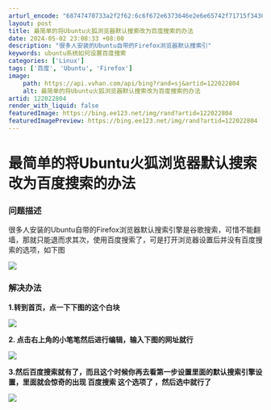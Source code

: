 ```yaml
---
arturl_encode: "68747470733a2f2f62:6c6f672e6373646e2e6e65742f71715f34303637353933342f:61727469636c652f64657461696c732f313232303232383034"
layout: post
title: 最简单的将Ubuntu火狐浏览器默认搜索改为百度搜索的办法
date: 2024-05-02 23:08:33 +08:00
description: "很多人安装的Ubuntu自带的Firefox浏览器默认搜索引"
keywords: ubuntu系统如何设置百度搜索
categories: ['Linux']
tags: ['百度', 'Ubuntu', 'Firefox']
image:
    path: https://api.vvhan.com/api/bing?rand=sj&artid=122022804
    alt: 最简单的将Ubuntu火狐浏览器默认搜索改为百度搜索的办法
artid: 122022804
render_with_liquid: false
featuredImage: https://bing.ee123.net/img/rand?artid=122022804
featuredImagePreview: https://bing.ee123.net/img/rand?artid=122022804
---
```


# 最简单的将Ubuntu火狐浏览器默认搜索改为百度搜索的办法

### 问题描述

很多人安装的Ubuntu自带的Firefox浏览器默认搜索引擎是谷歌搜索，可惜不能翻墙，那就只能退而求其次，使用百度搜索了，可是打开浏览器设置后并没有百度搜索的选项，如下图

![](https://i-blog.csdnimg.cn/blog_migrate/c4c4f549a72499e12b9cd826fa6d7041.png)

### 

### 解决办法

**1.转到首页，点一下下图的这个白块**

![](https://i-blog.csdnimg.cn/blog_migrate/6176060dec78142caf6b0d2a62a30a51.png)

**2. 点击右上角的小笔笔然后进行编辑，输入下图的网址就行**

![](https://i-blog.csdnimg.cn/blog_migrate/d35f245b107e8257affdf8c6887a4c9d.png)

**3.然后百度搜索就有了，而且这个时候你再去看第一步设置里面的默认搜索引擎设置，里面就会惊奇的出现 百度搜索 这个选项了 ，然后选中就行了**

![](https://i-blog.csdnimg.cn/blog_migrate/079e721b7887ef29fc05963610eda803.png)